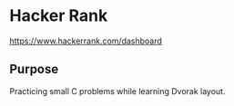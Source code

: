 # Hacker Rank
https://www.hackerrank.com/dashboard

## Purpose
Practicing small C problems while learning Dvorak layout.
